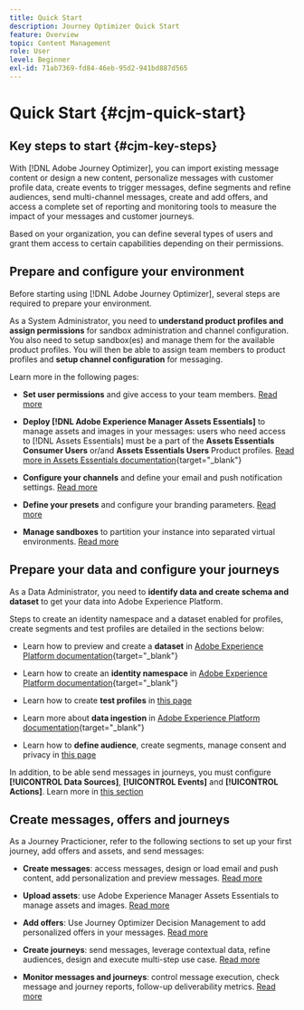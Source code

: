 ```yaml
---
title: Quick Start
description: Journey Optimizer Quick Start
feature: Overview
topic: Content Management
role: User
level: Beginner
exl-id: 71ab7369-fd84-46eb-95d2-941bd887d565
---
```

# Quick Start {#cjm-quick-start}

## Key steps to start {#cjm-key-steps}

With [!DNL Adobe Journey Optimizer], you can import existing message content or design a new content, personalize messages with customer profile data, create events to trigger messages, define segments and refine audiences, send multi-channel messages, create and add offers, and access a complete set of reporting and monitoring tools to measure the impact of your messages and customer journeys.

Based on your organization, you can define several types of users and grant them access to certain capabilities depending on their permissions.

## Prepare and configure your environment 

Before starting using [!DNL Adobe Journey Optimizer], several steps are required to prepare your environment.

As a System Administrator, you need to **understand product profiles and assign permissions** for sandbox administration and channel configuration. You also need to setup sandbox(es) and manage them for the available product profiles. 
You will then be able to assign team members to product profiles and **setup channel configuration** for messaging.

Learn more in the following pages:

* **Set user permissions** and give access to your team members. [Read more](../using/administration/permissions.md)

* **Deploy [!DNL Adobe Experience Manager Assets Essentials]** to manage assets and images in your messages: users who need access to [!DNL Assets Essentials] must be a part of the **Assets Essentials Consumer Users** or/and **Assets Essentials Users** Product profiles. [Read more in Assets Essentials documentation](https://experienceleague.adobe.com/docs/experience-manager-assets-essentials/help/deploy-administer.html){target="_blank"}

* **Configure your channels** and define your email and push notification settings. [Read more](../using/configuration/get-started-configuration.md)

* **Define your presets** and configure your branding parameters. [Read more](../using/configuration/message-presets.md)

* **Manage sandboxes** to partition your instance into separated virtual environments. [Read more](../using/administration/sandboxes.md)


## Prepare your data and configure your journeys

As a Data Administrator, you need to **identify data and create schema and dataset** to get your data into Adobe Experience Platform. 

Steps to create an identity namespace and a dataset enabled for profiles, create segments and test profiles are detailed in the sections below:

* Learn how to preview and create a **dataset** in [Adobe Experience Platform documentation](https://experienceleague.adobe.com/docs/experience-platform/catalog/datasets/user-guide.html){target="_blank"}

* Learn how to create an **identity namespace** in [Adobe Experience Platform documentation](https://experienceleague.adobe.com/docs/experience-platform/identity/namespaces.html#manage-namespaces){target="_blank"}

* Learn how to create **test profiles** in [this page](../using/building-journeys/creating-test-profiles.md)
    
* Learn more about **data ingestion** in [Adobe Experience Platform documentation](https://experienceleague.adobe.com/docs/experience-platform/ingestion/home.html){target="_blank"}

* Learn how to **define audience**, create segments, manage consent and privacy in [this page](../using/segment/about-segments.md)

In addition, to be able send messages in journeys, you must configure **[!UICONTROL Data Sources]**, **[!UICONTROL Events]** and **[!UICONTROL Actions]**. Learn more in [this section](../using/configuration/about-data-sources-events-actions.md)

## Create messages, offers and journeys

As a Journey Practicioner, refer to the following sections to set up your first journey, add offers and assets, and send messages:

* **Create messages**: access messages, design or load email and push content, add personalization and preview messages. [Read more](create-message.md)

* **Upload assets**: use Adobe Experience Manager Assets Essentials to manage assets and images. [Read more](assets-essentials.md)

* **Add offers**: Use Journey Optimizer Decision Management to add personalized offers in your messages. [Read more](../using/offers/get-started/starting-offer-decisioning.md)

* **Create journeys**: send messages, leverage contextual data, refine audiences, design and execute multi-step use case. [Read more](building-journeys/journey.md)

* **Monitor messages and journeys**: control message execution, check message and journey reports, follow-up deliverability metrics. [Read more](message-monitoring.md)
